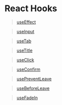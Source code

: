# React Hooks

> [useEffect](https://github.com/sjh9391985/TIL/blob/main/React/useEffect.js)

> [useInput](https://github.com/sjh9391985/TIL/blob/main/React/useInput.js)

> [useTab](https://github.com/sjh9391985/TIL/blob/main/React/useTab.js)

> [useTitle](https://github.com/sjh9391985/TIL/blob/main/React/useTitle.js)

> [useClick](https://github.com/sjh9391985/TIL/blob/main/React/useClick.js)

> [useConfirm](https://github.com/sjh9391985/TIL/blob/main/React/useConfirm.js)

> [usePreventLeave](https://github.com/sjh9391985/TIL/blob/main/React/usePreventLeave.js)

> [useBeforeLeave](https://github.com/sjh9391985/TIL/blob/main/React/useBeforeLeave.js)

> [useFadeIn](https://github.com/sjh9391985/TIL/blob/main/React/useFadeIn.js)
